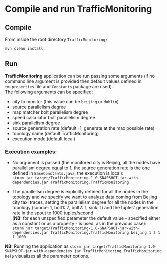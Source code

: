 # Compile and run TrafficMonitoring

## Compile
From inside the root directory `TrafficMonitoring/`

`mvn clean install`

## Run
<b>TrafficMonitoring</b> application can be run passing some arguments (if no command line argument is provided then default values defined in `tm.properties` file and `Constants` package are used). <br> The following arguments can be specified:<ul><li>city to monitor (this value can be `beijing` or `dublin`)</li><li>source parallelism degree</li><li>map matcher bolt parallelism degree</li><li>speed calculator bolt parallelism degree</li><li>sink parallelism degree</li><li>source generation rate (default -1, generate at the max possible rate)</li><li>topology name (default TrafficMonitoring)</li><li>execution mode (default local)</li></ul>

### Execution examples:
* No argument is passed (the monitored city is Beijing, all the nodes have parallelism degree equal to 1, the source generation rate is the one defined in `BaseConstants.java`, the execution is local): <br> `storm jar target/TrafficMonitoring-1.0-SNAPSHOT-jar-with-dependencies.jar TrafficMonitoring.TrafficMonitoring`

* The parallelism degree is explicitly defined for all the nodes in the topology and we specify we want to analyze data coming from Beijing city taxi traces, setting the parallelism degree for all the nodes in the topology (source: 1, bolt1: 2, bolt2: 1, sink: 1) and the tuples' generation rate in the spout to 1000 tuples/second <br> (<b>NB:</b> for each unspecified parameter the default value - specified either as a constant or as a property - is used, as in the previous case): <br> `storm jar target/TrafficMonitoring-1.0-SNAPSHOT-jar-with-dependencies.jar TrafficMonitoring.TrafficMonitoring beijing 1 2 1 1 1000`

<b>NB:</b> Running the application as `storm jar target/TrafficMonitoring-1.0-SNAPSHOT-jar-with-dependencies.jar TrafficMonitoring.TrafficMonitoring help` visualizes all the parameter options.